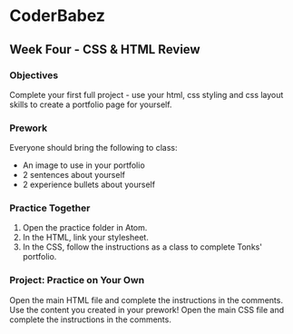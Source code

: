 # CoderBabez

##  Week Four - CSS & HTML Review

### Objectives
Complete your first full project - use your html, css styling and css layout skills to create a portfolio page for yourself.

### Prework
Everyone should bring the following to class:
* An image to use in your portfolio
* 2 sentences about yourself
* 2 experience bullets about yourself

### Practice Together
1. Open the practice folder in Atom.
2. In the HTML, link your stylesheet.
3. In the CSS, follow the instructions as a class to complete Tonks' portfolio.

### Project: Practice on Your Own
Open the main HTML file and complete the instructions in the comments. Use the content you created in your prework!
Open the main CSS file and complete the instructions in the comments. 
